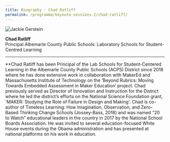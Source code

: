 ```yaml
---
title: Biography - Chad Ratliff 
permalink: /programme/keynote-sessions-2/chad-ratliff/
---
```


<div style="width:150px"><img src="/images/Photo_Jackie Gerstein.png" alt="Jackie Gerstein" /></div>

**Chad Ratliff**<br>
Principal
Albemarle County Public Schools: 
Laboratory Schools for Student-Centred Learning


---

**Chad Ratliff has been Principal of the Lab Schools for Student-Centered Learning in the Albemarle County Public Schools (ACPS) District since 2018 where he has done extensive work in collaboration with MakerEd and Massachusetts Institute of Technology on the ‘Beyond Rubrics: Moving Towards Embedded Assessment in Maker Education’ project. Chad previously served as Director of Innovation and Instruction for the District where he led the district’s efforts on the National Science Foundation grant, 'MAKER: Studying the Role of Failure in Design and Making'. Chad is co-author of Timeless Learning: How Imagination, Observation, and Zero-Based Thinking Change Schools (Jossey-Bass, 2018) and was named “20 to Watch” educational leaders in the country in 2017 by the National School Boards Association. He was invited to several education-focused White House events during the Obama administration and has presented at national platforms on his work in education.
